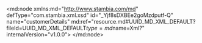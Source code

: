 <?xml version="1.0" encoding="UTF-8"?>
<md:node xmlns:md="http://www.stambia.com/md" defType="com.stambia.xml.xsd" id="_Yjf8sDXBEe2goMzdputf-Q" name="customerDetails" md:ref="resource.md#UUID_MD_XML_DEFAULT?fileId=UUID_MD_XML_DEFAULT$type=md$name=Xml?" internalVersion="v1.0.0">
  <attribute defType="com.stambia.xml.xsd.xsdReverseVersion" id="_Yjf8sTXBEe2goMzdputf-Q" value="1"/>
  <attribute defType="com.stambia.xml.xsd.xsdPath" id="_Yjf8sjXBEe2goMzdputf-Q" value="%{env:workspace_loc}%/Training/Files_IN/XML/customerDetails.xsd"/>
  <attribute defType="com.stambia.xml.xsd.xmlPath" id="_Yjf8szXBEe2goMzdputf-Q" value="%{env:workspace_loc}%/Training/Files_Out/Xml/customerDetails_%{v_current_date}%.xml"/>
  <attribute defType="com.stambia.xml.xsd.prefixForElement" id="_Yjf8tDXBEe2goMzdputf-Q" value="unqualified"/>
  <attribute defType="com.stambia.xml.xsd.prefixForAttribute" id="_Yjf8tTXBEe2goMzdputf-Q" value="unqualified"/>
  <attribute defType="com.stambia.xml.xsd.targetNamespace" id="_Yjf8tjXBEe2goMzdputf-Q" value="http://semarchy.com/samples/management"/>
  <node defType="com.stambia.xml.namespace" id="_Yjf8tzXBEe2goMzdputf-Q" name="http://semarchy.com/samples/common">
    <attribute defType="com.stambia.xml.namespace.prefix" id="_Yjf8uDXBEe2goMzdputf-Q" value="com"/>
  </node>
  <node defType="com.stambia.xml.namespace" id="_Yjf8uTXBEe2goMzdputf-Q" name="http://semarchy.com/samples/management">
    <attribute defType="com.stambia.xml.namespace.prefix" id="_Yjf8ujXBEe2goMzdputf-Q" value="mgt"/>
  </node>
  <node defType="com.stambia.xml.namespace" id="_Yjf8uzXBEe2goMzdputf-Q" name="http://www.w3.org/2001/XMLSchema">
    <attribute defType="com.stambia.xml.namespace.prefix" id="_Yjf8vDXBEe2goMzdputf-Q" value="xs"/>
  </node>
  <node defType="com.stambia.xml.root" id="_Yjf8vTXBEe2goMzdputf-Q" name="customerDetails" position="0">
    <node defType="com.stambia.xml.sequence" id="_Yjf8vjXBEe2goMzdputf-Q" position="3">
      <attribute defType="com.stambia.xml.sequence.minOccurs" id="_Yjf8vzXBEe2goMzdputf-Q" value="1"/>
      <attribute defType="com.stambia.xml.sequence.maxOccurs" id="_Yjf8wDXBEe2goMzdputf-Q" value="1"/>
      <node defType="com.stambia.xml.element" id="_Yjf8wTXBEe2goMzdputf-Q" name="customer" position="0">
        <attribute defType="com.stambia.xml.element.minOccurs" id="_Yjf8wjXBEe2goMzdputf-Q" value="0"/>
        <attribute defType="com.stambia.xml.element.maxOccurs" id="_Yjf8wzXBEe2goMzdputf-Q" value="-1"/>
        <attribute defType="com.stambia.xml.element.originalType" id="_Yjf8xDXBEe2goMzdputf-Q" value="mgt:CustomerDetail"/>
        <node defType="com.stambia.xml.attribute" id="_Yjf8xTXBEe2goMzdputf-Q" name="customerId" position="0">
          <attribute defType="com.stambia.xml.attribute.type" id="_Yjf8xjXBEe2goMzdputf-Q" value="integer"/>
          <attribute defType="com.stambia.xml.attribute.originalType" id="_Yjf8xzXBEe2goMzdputf-Q" value="xs:integer"/>
          <attribute defType="com.stambia.xml.attribute.use" id="_Yjf8yDXBEe2goMzdputf-Q" value="optional"/>
        </node>
        <node defType="com.stambia.xml.attribute" id="_Yjf8yTXBEe2goMzdputf-Q" name="titleCode" position="1">
          <attribute defType="com.stambia.xml.attribute.type" id="_Yjf8yjXBEe2goMzdputf-Q" value="string"/>
          <attribute defType="com.stambia.xml.attribute.originalType" id="_Yjf8yzXBEe2goMzdputf-Q" value="xs:string"/>
          <attribute defType="com.stambia.xml.attribute.use" id="_Yjf8zDXBEe2goMzdputf-Q" value="optional"/>
        </node>
        <node defType="com.stambia.xml.attribute" id="_Yjf8zTXBEe2goMzdputf-Q" name="title" position="2">
          <attribute defType="com.stambia.xml.attribute.type" id="_Yjf8zjXBEe2goMzdputf-Q" value="string"/>
          <attribute defType="com.stambia.xml.attribute.originalType" id="_Yjf8zzXBEe2goMzdputf-Q" value="xs:string"/>
          <attribute defType="com.stambia.xml.attribute.use" id="_Yjf80DXBEe2goMzdputf-Q" value="optional"/>
        </node>
        <node defType="com.stambia.xml.attribute" id="_Yjf80TXBEe2goMzdputf-Q" name="firstName" position="3">
          <attribute defType="com.stambia.xml.attribute.type" id="_Yjf80jXBEe2goMzdputf-Q" value="string"/>
          <attribute defType="com.stambia.xml.attribute.originalType" id="_Yjf80zXBEe2goMzdputf-Q" value="xs:string"/>
          <attribute defType="com.stambia.xml.attribute.use" id="_Yjf81DXBEe2goMzdputf-Q" value="optional"/>
        </node>
        <node defType="com.stambia.xml.attribute" id="_Yjf81TXBEe2goMzdputf-Q" name="lastName" position="4">
          <attribute defType="com.stambia.xml.attribute.type" id="_Yjf81jXBEe2goMzdputf-Q" value="string"/>
          <attribute defType="com.stambia.xml.attribute.originalType" id="_Yjf81zXBEe2goMzdputf-Q" value="xs:string"/>
          <attribute defType="com.stambia.xml.attribute.use" id="_Yjf82DXBEe2goMzdputf-Q" value="optional"/>
        </node>
        <node defType="com.stambia.xml.attribute" id="_Yjf82TXBEe2goMzdputf-Q" name="company" position="5">
          <attribute defType="com.stambia.xml.attribute.type" id="_Yjf82jXBEe2goMzdputf-Q" value="string"/>
          <attribute defType="com.stambia.xml.attribute.originalType" id="_Yjf82zXBEe2goMzdputf-Q" value="xs:string"/>
          <attribute defType="com.stambia.xml.attribute.use" id="_Yjf83DXBEe2goMzdputf-Q" value="optional"/>
        </node>
        <node defType="com.stambia.xml.attribute" id="_Yjf83TXBEe2goMzdputf-Q" name="birthDate" position="6">
          <attribute defType="com.stambia.xml.attribute.type" id="_Yjf83jXBEe2goMzdputf-Q" value="dateTime"/>
          <attribute defType="com.stambia.xml.attribute.originalType" id="_Yjf83zXBEe2goMzdputf-Q" value="xs:dateTime"/>
          <attribute defType="com.stambia.xml.attribute.use" id="_Yjf84DXBEe2goMzdputf-Q" value="optional"/>
        </node>
        <node defType="com.stambia.xml.sequence" id="_YjgjwDXBEe2goMzdputf-Q" position="10">
          <attribute defType="com.stambia.xml.sequence.minOccurs" id="_YjgjwTXBEe2goMzdputf-Q" value="1"/>
          <attribute defType="com.stambia.xml.sequence.maxOccurs" id="_YjgjwjXBEe2goMzdputf-Q" value="1"/>
          <node defType="com.stambia.xml.element" id="_YjgjwzXBEe2goMzdputf-Q" name="address" position="0">
            <attribute defType="com.stambia.xml.element.minOccurs" id="_YjgjxDXBEe2goMzdputf-Q" value="0"/>
            <attribute defType="com.stambia.xml.element.maxOccurs" id="_YjgjxTXBEe2goMzdputf-Q" value="-1"/>
            <attribute defType="com.stambia.xml.element.originalType" id="_YjgjxjXBEe2goMzdputf-Q" value="com:Address"/>
            <node defType="com.stambia.xml.attribute" id="_YjgjxzXBEe2goMzdputf-Q" name="addressId" position="0">
              <attribute defType="com.stambia.xml.attribute.type" id="_YjgjyDXBEe2goMzdputf-Q" value="integer"/>
              <attribute defType="com.stambia.xml.attribute.originalType" id="_YjgjyTXBEe2goMzdputf-Q" value="xs:integer"/>
              <attribute defType="com.stambia.xml.attribute.use" id="_YjgjyjXBEe2goMzdputf-Q" value="optional"/>
            </node>
            <node defType="com.stambia.xml.attribute" id="_YjgjyzXBEe2goMzdputf-Q" name="addressDetails" position="1">
              <attribute defType="com.stambia.xml.attribute.type" id="_YjgjzDXBEe2goMzdputf-Q" value="string"/>
              <attribute defType="com.stambia.xml.attribute.originalType" id="_YjgjzTXBEe2goMzdputf-Q" value="xs:string"/>
              <attribute defType="com.stambia.xml.attribute.use" id="_YjgjzjXBEe2goMzdputf-Q" value="optional"/>
            </node>
            <node defType="com.stambia.xml.attribute" id="_YjgjzzXBEe2goMzdputf-Q" name="zipCode" position="2">
              <attribute defType="com.stambia.xml.attribute.type" id="_Yjgj0DXBEe2goMzdputf-Q" value="string"/>
              <attribute defType="com.stambia.xml.attribute.originalType" id="_Yjgj0TXBEe2goMzdputf-Q" value="xs:string"/>
              <attribute defType="com.stambia.xml.attribute.use" id="_Yjgj0jXBEe2goMzdputf-Q" value="optional"/>
            </node>
            <node defType="com.stambia.xml.attribute" id="_Yjgj0zXBEe2goMzdputf-Q" name="city" position="3">
              <attribute defType="com.stambia.xml.attribute.type" id="_Yjgj1DXBEe2goMzdputf-Q" value="string"/>
              <attribute defType="com.stambia.xml.attribute.originalType" id="_Yjgj1TXBEe2goMzdputf-Q" value="xs:string"/>
              <attribute defType="com.stambia.xml.attribute.use" id="_Yjgj1jXBEe2goMzdputf-Q" value="optional"/>
            </node>
            <node defType="com.stambia.xml.attribute" id="_Yjgj1zXBEe2goMzdputf-Q" name="stateCode" position="4">
              <attribute defType="com.stambia.xml.attribute.type" id="_Yjgj2DXBEe2goMzdputf-Q" value="string"/>
              <attribute defType="com.stambia.xml.attribute.originalType" id="_Yjgj2TXBEe2goMzdputf-Q" value="xs:string"/>
              <attribute defType="com.stambia.xml.attribute.use" id="_Yjgj2jXBEe2goMzdputf-Q" value="optional"/>
            </node>
          </node>
          <node defType="com.stambia.xml.element" id="_Yjgj2zXBEe2goMzdputf-Q" name="phone" position="1">
            <attribute defType="com.stambia.xml.element.minOccurs" id="_Yjgj3DXBEe2goMzdputf-Q" value="0"/>
            <attribute defType="com.stambia.xml.element.maxOccurs" id="_Yjgj3TXBEe2goMzdputf-Q" value="-1"/>
            <attribute defType="com.stambia.xml.element.originalType" id="_Yjgj3jXBEe2goMzdputf-Q" value="com:Phone"/>
            <node defType="com.stambia.xml.attribute" id="_Yjgj3zXBEe2goMzdputf-Q" name="phoneId" position="0">
              <attribute defType="com.stambia.xml.attribute.type" id="_Yjgj4DXBEe2goMzdputf-Q" value="integer"/>
              <attribute defType="com.stambia.xml.attribute.originalType" id="_Yjgj4TXBEe2goMzdputf-Q" value="xs:integer"/>
              <attribute defType="com.stambia.xml.attribute.use" id="_Yjgj4jXBEe2goMzdputf-Q" value="optional"/>
            </node>
            <node defType="com.stambia.xml.attribute" id="_Yjgj4zXBEe2goMzdputf-Q" name="phoneTypeCode" position="1">
              <attribute defType="com.stambia.xml.attribute.type" id="_YjhK0DXBEe2goMzdputf-Q" value="string"/>
              <attribute defType="com.stambia.xml.attribute.originalType" id="_YjhK0TXBEe2goMzdputf-Q" value="xs:string"/>
              <attribute defType="com.stambia.xml.attribute.use" id="_YjhK0jXBEe2goMzdputf-Q" value="optional"/>
            </node>
            <node defType="com.stambia.xml.attribute" id="_YjhK0zXBEe2goMzdputf-Q" name="phoneNumber" position="2">
              <attribute defType="com.stambia.xml.attribute.type" id="_YjhK1DXBEe2goMzdputf-Q" value="string"/>
              <attribute defType="com.stambia.xml.attribute.originalType" id="_YjhK1TXBEe2goMzdputf-Q" value="xs:string"/>
              <attribute defType="com.stambia.xml.attribute.use" id="_YjhK1jXBEe2goMzdputf-Q" value="optional"/>
            </node>
            <node defType="com.stambia.xml.attribute" id="_YjhK1zXBEe2goMzdputf-Q" name="phoneType" position="3">
              <attribute defType="com.stambia.xml.attribute.type" id="_YjhK2DXBEe2goMzdputf-Q" value="string"/>
              <attribute defType="com.stambia.xml.attribute.originalType" id="_YjhK2TXBEe2goMzdputf-Q" value="xs:string"/>
              <attribute defType="com.stambia.xml.attribute.use" id="_YjhK2jXBEe2goMzdputf-Q" value="optional"/>
            </node>
            <node defType="com.stambia.xml.attribute" id="_YjjAADXBEe2goMzdputf-Q" name="phoningAllowed" position="4">
              <attribute defType="com.stambia.xml.attribute.type" id="_YjjAATXBEe2goMzdputf-Q" value="boolean"/>
              <attribute defType="com.stambia.xml.attribute.originalType" id="_YjjAAjXBEe2goMzdputf-Q" value="xs:boolean"/>
              <attribute defType="com.stambia.xml.attribute.use" id="_YjjAAzXBEe2goMzdputf-Q" value="optional"/>
            </node>
          </node>
          <node defType="com.stambia.xml.element" id="_YjjABDXBEe2goMzdputf-Q" name="email" position="2">
            <attribute defType="com.stambia.xml.element.minOccurs" id="_YjjABTXBEe2goMzdputf-Q" value="0"/>
            <attribute defType="com.stambia.xml.element.maxOccurs" id="_YjjABjXBEe2goMzdputf-Q" value="-1"/>
            <attribute defType="com.stambia.xml.element.originalType" id="_YjjABzXBEe2goMzdputf-Q" value="com:Email"/>
            <node defType="com.stambia.xml.attribute" id="_YjjACDXBEe2goMzdputf-Q" name="emailId" position="0">
              <attribute defType="com.stambia.xml.attribute.type" id="_YjjACTXBEe2goMzdputf-Q" value="integer"/>
              <attribute defType="com.stambia.xml.attribute.originalType" id="_YjjACjXBEe2goMzdputf-Q" value="xs:integer"/>
              <attribute defType="com.stambia.xml.attribute.use" id="_YjjACzXBEe2goMzdputf-Q" value="optional"/>
            </node>
            <node defType="com.stambia.xml.attribute" id="_YjjADDXBEe2goMzdputf-Q" name="emailAddress" position="1">
              <attribute defType="com.stambia.xml.attribute.type" id="_YjjADTXBEe2goMzdputf-Q" value="string"/>
              <attribute defType="com.stambia.xml.attribute.originalType" id="_YjjADjXBEe2goMzdputf-Q" value="xs:string"/>
              <attribute defType="com.stambia.xml.attribute.use" id="_YjjADzXBEe2goMzdputf-Q" value="optional"/>
            </node>
            <node defType="com.stambia.xml.attribute" id="_YjjAEDXBEe2goMzdputf-Q" name="emailType" position="2">
              <attribute defType="com.stambia.xml.attribute.type" id="_YjjAETXBEe2goMzdputf-Q" value="string"/>
              <attribute defType="com.stambia.xml.attribute.originalType" id="_YjjAEjXBEe2goMzdputf-Q" value="xs:string"/>
              <attribute defType="com.stambia.xml.attribute.use" id="_YjjAEzXBEe2goMzdputf-Q" value="optional"/>
            </node>
            <node defType="com.stambia.xml.attribute" id="_YjjAFDXBEe2goMzdputf-Q" name="mailingAllowed" position="3">
              <attribute defType="com.stambia.xml.attribute.type" id="_YjjAFTXBEe2goMzdputf-Q" value="boolean"/>
              <attribute defType="com.stambia.xml.attribute.originalType" id="_YjjAFjXBEe2goMzdputf-Q" value="xs:boolean"/>
              <attribute defType="com.stambia.xml.attribute.use" id="_YjjAFzXBEe2goMzdputf-Q" value="optional"/>
            </node>
          </node>
        </node>
      </node>
    </node>
  </node>
  <metaDataLink name="v_current_date" target="resource.md#_frvAIDXAEe2goMzdputf-Q?fileId=_RXCLcDXAEe2goMzdputf-Q$type=md$name=v_current_date?"/>
</md:node>